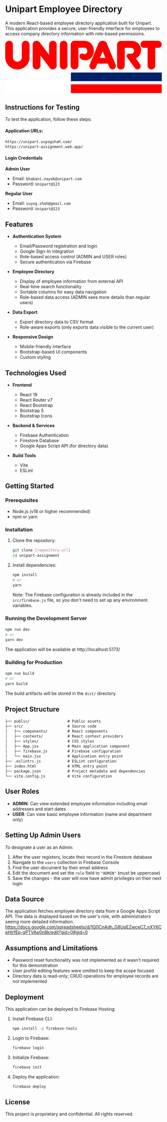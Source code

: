 # Unipart Employee Directory

A modern React-based employee directory application built for Unipart. This application provides a secure, user-friendly interface for employees to access company directory information with role-based permissions.

![Unipart Logo](/public/logo.png)

## Instructions for Testing
To test the application, follow these steps:
#### Application URLs:
    https://unipart.suyogshah.com/
    https://unipart-assignment.web.app/

#### Login Credentials
**Admin User**
- Email: `bhabani.nayak@unipart.com`
- Password: `Unipart@123`

**Regular User**
- Email: `suyog.shah@gmail.com`
- Password: `Unipart@123`


## Features

- **Authentication System**
  - Email/Password registration and login
  - Google Sign-In integration
  - Role-based access control (ADMIN and USER roles)
  - Secure authentication via Firebase

- **Employee Directory**
  - Display of employee information from external API
  - Real-time search functionality
  - Sortable columns for easy data navigation
  - Role-based data access (ADMIN sees more details than regular users)

- **Data Export**
  - Export directory data to CSV format
  - Role-aware exports (only exports data visible to the current user)

- **Responsive Design**
  - Mobile-friendly interface
  - Bootstrap-based UI components
  - Custom styling

## Technologies Used

- **Frontend**
  - React 19
  - React Router v7
  - React Bootstrap
  - Bootstrap 5
  - Bootstrap Icons

- **Backend & Services**
  - Firebase Authentication
  - Firestore Database
  - Google Apps Script API (for directory data)

- **Build Tools**
  - Vite
  - ESLint

## Getting Started

### Prerequisites

- Node.js (v18 or higher recommended)
- npm or yarn

### Installation

1. Clone the repository:
   ```bash
   git clone [repository-url]
   cd unipart-assignment
   ```

2. Install dependencies:
   ```bash
   npm install
   # or
   yarn
   ```

   Note: The Firebase configuration is already included in the `src/firebase.js` file, so you don't need to set up any environment variables.

### Running the Development Server

```bash
npm run dev
# or
yarn dev
```

The application will be available at http://localhost:5173/

### Building for Production

```bash
npm run build
# or
yarn build
```

The build artifacts will be stored in the `dist/` directory.

## Project Structure

```
├── public/                 # Public assets
├── src/                    # Source code
│   ├── components/         # React components
│   ├── contexts/           # React context providers
│   ├── styles/             # CSS styles
│   ├── App.jsx             # Main application component
│   ├── firebase.js         # Firebase configuration
│   └── main.jsx            # Application entry point
├── .eslintrc.js            # ESLint configuration
├── index.html              # HTML entry point
├── package.json            # Project metadata and dependencies
└── vite.config.js          # Vite configuration
```

## User Roles

- **ADMIN**: Can view extended employee information including email addresses and start dates
- **USER**: Can view basic employee information (name and department only)

## Setting Up Admin Users

To designate a user as an Admin:

1. After the user registers, locate their record in the Firestore database
2. Navigate to the `users` collection in Firebase Console
3. Find the user document by their email address
4. Edit the document and set the `role` field to `"ADMIN"` (must be uppercase)
5. Save the changes - the user will now have admin privileges on their next login

## Data Source

The application fetches employee directory data from a Google Apps Script API. The data is displayed based on the user's role, with administrators seeing more detailed information.
https://docs.google.com/spreadsheets/d/1Q0CnAdh_G8UpEZwceC7_nXY6CeHlrfEp-qPTVAe0n8k/edit?gid=0#gid=0

## Assumptions and Limitations

- Password reset functionality was not implemented as it wasn't required for this demonstration
- User profile editing features were omitted to keep the scope focused
- Directory data is read-only; CRUD operations for employee records are not implemented

## Deployment

This application can be deployed to Firebase Hosting:

1. Install Firebase CLI:
   ```bash
   npm install -g firebase-tools
   ```

2. Login to Firebase:
   ```bash
   firebase login
   ```

3. Initialize Firebase:
   ```bash
   firebase init
   ```

4. Deploy the application:
   ```bash
   firebase deploy
   ```

## License

This project is proprietary and confidential. All rights reserved.